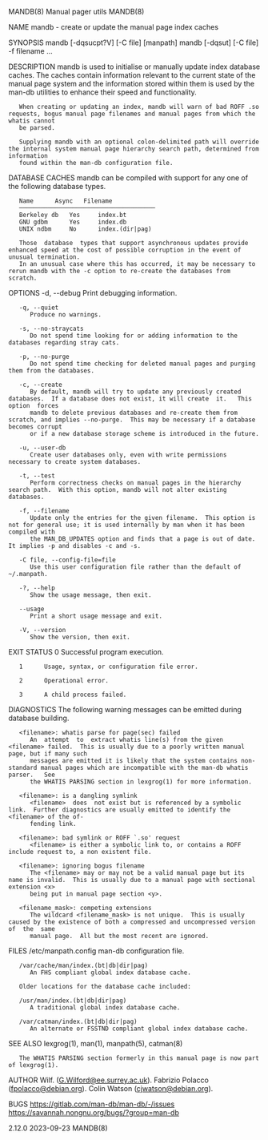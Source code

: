 MANDB(8)							      Manual pager utils							      MANDB(8)

NAME
       mandb - create or update the manual page index caches

SYNOPSIS
       mandb [-dqsucpt?V] [-C file] [manpath]
       mandb [-dqsut] [-C file] -f filename ...

DESCRIPTION
       mandb  is used to initialise or manually update index database caches.  The caches contain information relevant to the current state of the manual page
       system and the information stored within them is used by the man-db utilities to enhance their speed and functionality.

       When creating or updating an index, mandb will warn of bad ROFF .so requests, bogus manual page filenames and manual pages from which the whatis cannot
       be parsed.

       Supplying mandb with an optional colon-delimited path will override the internal system manual page hierarchy search path, determined from  information
       found within the man-db configuration file.

DATABASE CACHES
       mandb can be compiled with support for any one of the following database types.

       Name	     Async   Filename
       ──────────────────────────────────────
       Berkeley db   Yes     index.bt
       GNU gdbm	     Yes     index.db
       UNIX ndbm     No	     index.(dir|pag)

       Those  database	types that support asynchronous updates provide enhanced speed at the cost of possible corruption in the event of unusual termination.
       In an unusual case where this has occurred, it may be necessary to rerun mandb with the -c option to re-create the databases from scratch.

OPTIONS
       -d, --debug
	      Print debugging information.

       -q, --quiet
	      Produce no warnings.

       -s, --no-straycats
	      Do not spend time looking for or adding information to the databases regarding stray cats.

       -p, --no-purge
	      Do not spend time checking for deleted manual pages and purging them from the databases.

       -c, --create
	      By default, mandb will try to update any previously created databases.  If a database does not exist, it will create  it.	  This	option	forces
	      mandb to delete previous databases and re-create them from scratch, and implies --no-purge.  This may be necessary if a database becomes corrupt
	      or if a new database storage scheme is introduced in the future.

       -u, --user-db
	      Create user databases only, even with write permissions necessary to create system databases.

       -t, --test
	      Perform correctness checks on manual pages in the hierarchy search path.	With this option, mandb will not alter existing databases.

       -f, --filename
	      Update only the entries for the given filename.  This option is not for general use; it is used internally by man when it has been compiled with
	      the MAN_DB_UPDATES option and finds that a page is out of date.  It implies -p and disables -c and -s.

       -C file, --config-file=file
	      Use this user configuration file rather than the default of ~/.manpath.

       -?, --help
	      Show the usage message, then exit.

       --usage
	      Print a short usage message and exit.

       -V, --version
	      Show the version, then exit.

EXIT STATUS
       0      Successful program execution.

       1      Usage, syntax, or configuration file error.

       2      Operational error.

       3      A child process failed.

DIAGNOSTICS
       The following warning messages can be emitted during database building.

       <filename>: whatis parse for page(sec) failed
	      An  attempt  to  extract whatis line(s) from the given <filename> failed.	 This is usually due to a poorly written manual page, but if many such
	      messages are emitted it is likely that the system contains non-standard manual pages which are incompatible with the man-db whatis parser.   See
	      the WHATIS PARSING section in lexgrog(1) for more information.

       <filename>: is a dangling symlink
	      <filename>  does	not exist but is referenced by a symbolic link.	 Further diagnostics are usually emitted to identify the <filename> of the of‐
	      fending link.

       <filename>: bad symlink or ROFF `.so' request
	      <filename> is either a symbolic link to, or contains a ROFF include request to, a non existent file.

       <filename>: ignoring bogus filename
	      The <filename> may or may not be a valid manual page but its name is invalid.  This is usually due to a manual page with sectional extension <x>
	      being put in manual page section <y>.

       <filename_mask>: competing extensions
	      The wildcard <filename_mask> is not unique.  This is usually caused by the existence of both a compressed and uncompressed version of  the  same
	      manual page.  All but the most recent are ignored.

FILES
       /etc/manpath.config
	      man-db configuration file.

       /var/cache/man/index.(bt|db|dir|pag)
	      An FHS compliant global index database cache.

       Older locations for the database cache included:

       /usr/man/index.(bt|db|dir|pag)
	      A traditional global index database cache.

       /var/catman/index.(bt|db|dir|pag)
	      An alternate or FSSTND compliant global index database cache.

SEE ALSO
       lexgrog(1), man(1), manpath(5), catman(8)

       The WHATIS PARSING section formerly in this manual page is now part of lexgrog(1).

AUTHOR
       Wilf. (G.Wilford@ee.surrey.ac.uk).
       Fabrizio Polacco (fpolacco@debian.org).
       Colin Watson (cjwatson@debian.org).

BUGS
       https://gitlab.com/man-db/man-db/-/issues
       https://savannah.nongnu.org/bugs/?group=man-db

2.12.0									  2023-09-23								      MANDB(8)
